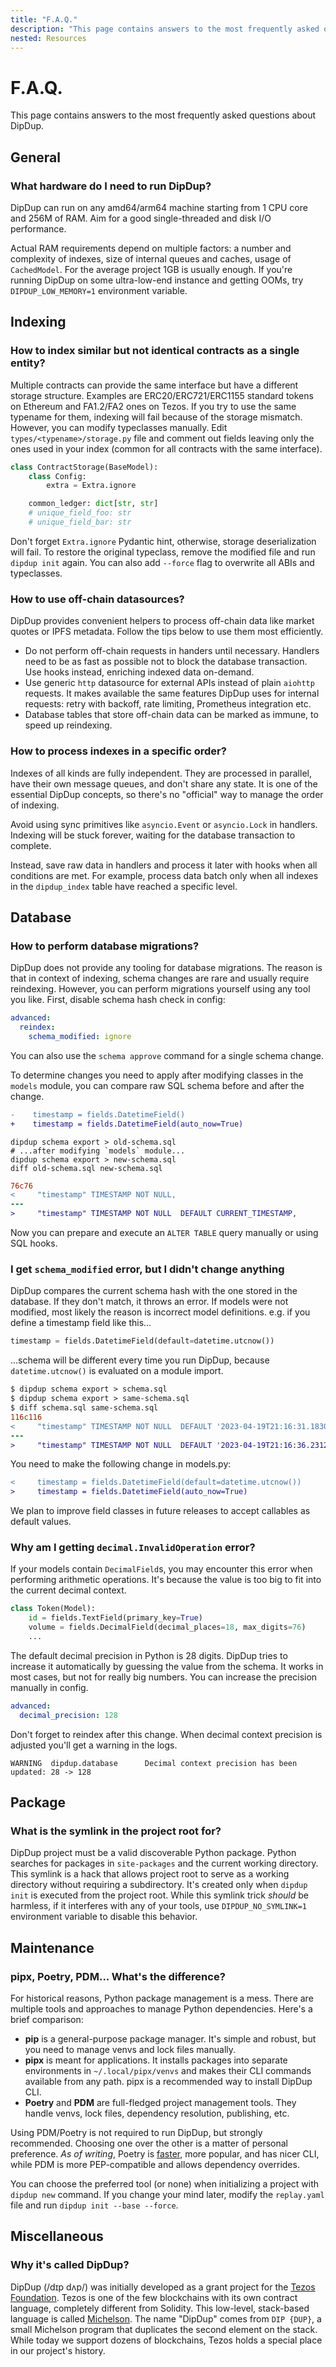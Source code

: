```yaml
---
title: "F.A.Q."
description: "This page contains answers to the most frequently asked questions about DipDup."
nested: Resources
---
```


<!-- markdownlint-disable no-trailing-punctuation -->

# F.A.Q.

This page contains answers to the most frequently asked questions about DipDup.

## General

### What hardware do I need to run DipDup?

DipDup can run on any amd64/arm64 machine starting from 1 CPU core and 256M of RAM. Aim for a good single-threaded and disk I/O performance.

Actual RAM requirements depend on multiple factors: a number and complexity of indexes, size of internal queues and caches, usage of `CachedModel`. For the average project 1GB is usually enough. If you're running DipDup on some ultra-low-end instance and getting OOMs, try `DIPDUP_LOW_MEMORY=1` environment variable.

## Indexing

### How to index similar but not identical contracts as a single entity?

Multiple contracts can provide the same interface but have a different storage structure. Examples are ERC20/ERC721/ERC1155 standard tokens on Ethereum and FA1.2/FA2 ones on Tezos. If you try to use the same typename for them, indexing will fail because of the storage mismatch. However, you can modify typeclasses manually. Edit `types/<typename>/storage.py` file and comment out fields leaving only the ones used in your index (common for all contracts with the same interface).

```python
class ContractStorage(BaseModel):
    class Config:
        extra = Extra.ignore

    common_ledger: dict[str, str]
    # unique_field_foo: str
    # unique_field_bar: str
```

Don't forget `Extra.ignore` Pydantic hint, otherwise, storage deserialization will fail. To restore the original typeclass, remove the modified file and run `dipdup init` again. You can also add `--force` flag to overwrite all ABIs and typeclasses.

### How to use off-chain datasources?

DipDup provides convenient helpers to process off-chain data like market quotes or IPFS metadata. Follow the tips below to use them most efficiently.

- Do not perform off-chain requests in handers until necessary. Handlers need to be as fast as possible not to block the database transaction. Use hooks instead, enriching indexed data on-demand.
- Use generic `http` datasource for external APIs instead of plain `aiohttp` requests. It makes available the same features DipDup uses for internal requests: retry with backoff, rate limiting, Prometheus integration etc.
- Database tables that store off-chain data can be marked as immune, to speed up reindexing.

### How to process indexes in a specific order?

Indexes of all kinds are fully independent. They are processed in parallel, have their own message queues, and don't share any state. It is one of the essential DipDup concepts, so there's no "official" way to manage the order of indexing.

Avoid using sync primitives like `asyncio.Event` or `asyncio.Lock` in handlers. Indexing will be stuck forever, waiting for the database transaction to complete.

Instead, save raw data in handlers and process it later with hooks when all conditions are met. For example, process data batch only when all indexes in the `dipdup_index` table have reached a specific level.

## Database

### How to perform database migrations?

DipDup does not provide any tooling for database migrations. The reason is that in context of indexing, schema changes are rare and usually require reindexing. However, you can perform migrations yourself using any tool you like. First, disable schema hash check in config:

```yaml [dipdup.yaml]
advanced:
  reindex:
    schema_modified: ignore
```

You can also use the `schema approve` command for a single schema change.

To determine changes you need to apply after modifying classes in the `models` module, you can compare raw SQL schema before and after the change.

```diff
-    timestamp = fields.DatetimeField()
+    timestamp = fields.DatetimeField(auto_now=True)
```

```shell
dipdup schema export > old-schema.sql
# ...after modifying `models` module...
dipdup schema export > new-schema.sql
diff old-schema.sql new-schema.sql
```

```diff
76c76
<     "timestamp" TIMESTAMP NOT NULL,
---
>     "timestamp" TIMESTAMP NOT NULL  DEFAULT CURRENT_TIMESTAMP,
```

Now you can prepare and execute an `ALTER TABLE` query manually or using SQL hooks.

### I get `schema_modified` error, but I didn't change anything

DipDup compares the current schema hash with the one stored in the database. If they don't match, it throws an error. If models were not modified, most likely the reason is incorrect model definitions. e.g. if you define a timestamp field like this…

```python
timestamp = fields.DatetimeField(default=datetime.utcnow())
```

…schema will be different every time you run DipDup, because `datetime.utcnow()` is evaluated on a module import.

```diff
$ dipdup schema export > schema.sql
$ dipdup schema export > same-schema.sql
$ diff schema.sql same-schema.sql 
116c116
<     "timestamp" TIMESTAMP NOT NULL  DEFAULT '2023-04-19T21:16:31.183036',
---
>     "timestamp" TIMESTAMP NOT NULL  DEFAULT '2023-04-19T21:16:36.231221',
```

You need to make the following change in models.py:

```diff
<     timestamp = fields.DatetimeField(default=datetime.utcnow())
>     timestamp = fields.DatetimeField(auto_now=True)
```

We plan to improve field classes in future releases to accept callables as default values.

### Why am I getting `decimal.InvalidOperation` error?

If your models contain `DecimalField`s, you may encounter this error when performing arithmetic operations. It's because the value is too big to fit into the current decimal context.

```python
class Token(Model):
    id = fields.TextField(primary_key=True)
    volume = fields.DecimalField(decimal_places=18, max_digits=76)
    ...
```

The default decimal precision in Python is 28 digits. DipDup tries to increase it automatically by guessing the value from the schema. It works in most cases, but not for really big numbers. You can increase the precision manually in config.

```yaml [dipdup.yaml]
advanced:
  decimal_precision: 128
```

Don't forget to reindex after this change. When decimal context precision is adjusted you'll get a warning in the logs.

```text
WARNING  dipdup.database      Decimal context precision has been updated: 28 -> 128
```

## Package

### What is the symlink in the project root for?

DipDup project must be a valid discoverable Python package. Python searches for packages in `site-packages` and the current working directory. This symlink is a hack that allows project root to serve as a working directory without requiring a subdirectory. It's created only when `dipdup init` is executed from the project root. While this symlink trick _should_ be harmless, if it interferes with any of your tools, use `DIPDUP_NO_SYMLINK=1` environment variable to disable this behavior.

## Maintenance

### pipx, Poetry, PDM... What's the difference?

For historical reasons, Python package management is a mess. There are multiple tools and approaches to manage Python dependencies. Here's a brief comparison:

- **pip** is a general-purpose package manager. It's simple and robust, but you need to manage venvs and lock files manually.
- **pipx** is meant for applications. It installs packages into separate environments in `~/.local/pipx/venvs` and makes their CLI commands available from any path. pipx is a recommended way to install DipDup CLI.
- **Poetry** and **PDM** are full-fledged project management tools. They handle venvs, lock files, dependency resolution, publishing, etc.

Using PDM/Poetry is not required to run DipDup, but strongly recommended. Choosing one over the other is a matter of personal preference. _As of writing_, Poetry is [faster](https://lincolnloop.github.io/python-package-manager-shootout/), more popular, and has nicer CLI, while PDM is more PEP-compatible and allows dependency overrides.

You can choose the preferred tool (or none) when initializing a project with `dipdup new` command. If you change your mind later, modify the `replay.yaml` file and run `dipdup init --base --force`.

## Miscellaneous

### Why it's called DipDup?

DipDup (/dɪp dʌp/) was initially developed as a grant project for the [Tezos Foundation](https://tezos.foundation/). Tezos is one of the few blockchains with its own contract language, completely different from Solidity. This low-level, stack-based language is called [Michelson](https://tezos.gitlab.io/active/michelson.html). The name "DipDup" comes from `DIP {DUP}`, a small Michelson program that duplicates the second element on the stack. While today we support dozens of blockchains, Tezos holds a special place in our project's history.
